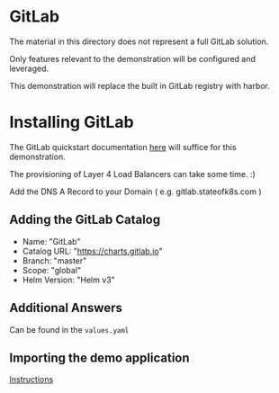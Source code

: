 # GitLab

The material in this directory does not represent a full GitLab solution.

Only features relevant to the demonstration will be configured and leveraged.

This demonstration will replace the built in GitLab registry with harbor.

# Installing GitLab

The GitLab quickstart documentation [here](https://docs.gitlab.com/charts/#gitlab-helm-chart-quick-start-guide) will suffice for this demonstration.

The provisioning of Layer 4 Load Balancers can take some time. :)

Add the DNS A Record to your Domain ( e.g. gitlab.stateofk8s.com )

## Adding the GitLab Catalog

* Name: "GitLab"
* Catalog URL: "https://charts.gitlab.io"
* Branch: "master"
* Scope: "global"
* Helm Version: "Helm v3"

## Additional Answers

Can be found in the `values.yaml`

## Importing the demo application

[Instructions](https://docs.gitlab.com/ee/user/project/import/repo_by_url.html)
